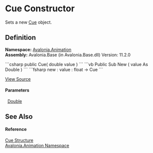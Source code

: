# Cue Constructor


Sets a new <a href="T_Avalonia_Animation_Cue">Cue</a> object.



## Definition
**Namespace:** <a href="N_Avalonia_Animation">Avalonia.Animation</a>  
**Assembly:** Avalonia.Base (in Avalonia.Base.dll) Version: 11.2.0

<Tabs groupId="api-code-preview">
<TabItem value="csharp" label="C#">
```csharp
public Cue(
	double value
)
```
</TabItem>
<TabItem value="vb" label="VB">
```vb
Public Sub New ( 
	value As Double
)
```
</TabItem>
<TabItem value="fsharp" label="F#">
```fsharp
new : 
        value : float -> Cue
```
</TabItem>
</Tabs>



<a href="https://github.com/AvaloniaUI/Avalonia/tree/master/src/Avalonia.Base/Animation/Cue.cs#L24" title="View the source code">View Source</a>



#### Parameters
<dl><dt>  <a href="https://learn.microsoft.com/dotnet/api/system.double" target="_blank" rel="noopener noreferrer">Double</a></dt><dd /></dl>

## See Also


#### Reference
<a href="T_Avalonia_Animation_Cue">Cue Structure</a>  
<a href="N_Avalonia_Animation">Avalonia.Animation Namespace</a>  

